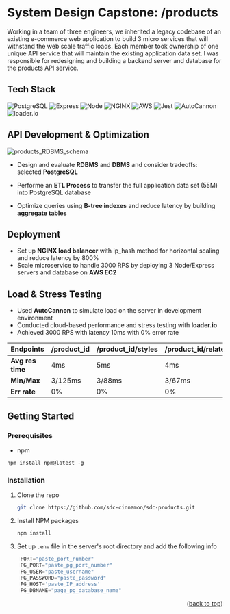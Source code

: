<div id="top"></div>

# System Design Capstone: /products

Working in a team of three engineers, we inherited a legacy codebase of an existing e-commerce web application to build 3 micro services that will withstand the web scale traffic loads. Each member took ownership of one unique API service that will maintain the existing application data set. I was responsible for redesigning and building a backend server and database for the products API service.

## Tech Stack

![PostgreSQL](https://img.shields.io/badge/-PostgreSQL-0064a5?logo=postgresql&logoColor=white&style=for-the-badge)
![Express](https://img.shields.io/badge/-Express-DCDCDC?logo=express&logoColor=black&style=for-the-badge)
![Node](https://img.shields.io/badge/-Node-9ACD32?logo=node.js&logoColor=white&style=for-the-badge)
![NGINX](https://img.shields.io/badge/-NGINX-009900?logo=nginx&logoColor=white&style=for-the-badge)
![AWS](https://img.shields.io/badge/-AWS-232F3E?logo=amazonaws&logoColor=white&style=for-the-badge)
![Jest](https://img.shields.io/badge/-Jest-C21325?logo=jest&logoColor=white&style=for-the-badge)
![AutoCannon](https://img.shields.io/badge/-AutoCannon-696969?logo=autocannon&logoColor=white&style=for-the-badge)
![loader.io](https://img.shields.io/badge/-loader.io-6495ED?logo=loader.io&logoColor=white&style=for-the-badge)

## API Development & Optimization

![products_RDBMS_schema](https://user-images.githubusercontent.com/73789849/168510611-08500d28-2e0f-49c5-8a4a-a936bbd32c07.png)

- Design and evaluate **RDBMS** and **DBMS** and consider tradeoffs: selected **PostgreSQL**

- Performe an **ETL Process** to transfer the full application data set (55M) into PostgreSQL database

- Optimize queries using **B-tree indexes** and reduce latency by building **aggregate tables**

## Deployment

- Set up **NGINX load balancer** with ip_hash method for horizontal scaling and reduce latency by 800%
- Scale microservice to handle 3000 RPS by deploying 3 Node/Express servers and database on **AWS EC2**

## Load & Stress Testing

- Used **AutoCannon** to simulate load on the server in development environment
- Conducted cloud-based performance and stress testing with **loader.io** 
- Achieved 3000 RPS with latency 10ms with 0% error rate 

| Endpoints  | /product_id  | /product_id/styles | /product_id/related |
| ------------- | ------------- | ------------- | ------------- |
| **Avg res time**  | 4ms  | 5ms  | 4ms  |
| **Min/Max**  | 3/125ms  | 3/88ms  | 3/67ms  |
| **Err rate**  | 0%  | 0%   | 0%  |

## Getting Started

### Prerequisites
- npm
```
npm install npm@latest -g
```

### Installation 

1. Clone the repo
   ```sh
   git clone https://github.com/sdc-cinnamon/sdc-products.git
   ```
3. Install NPM packages
   ```sh
   npm install
   ```
4. Set up `.env` file in the server's root directory and add the following info
   ```js 
    PORT="paste_port_number"
    PG_PORT="paste_pg_port_number"
    PG_USER="paste_username"
    PG_PASSWORD="paste_password"
    PG_HOST='paste_IP_address'
    PG_DBNAME="page_pg_database_name"
   ```

<p align="right">(<a href="#top">back to top</a>)</p>
